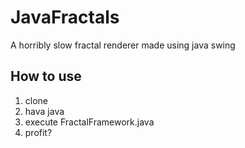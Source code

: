 # JavaFractals
A horribly slow fractal renderer made using java swing
## How to use
1. clone
2. hava java
3. execute FractalFramework.java
4. profit?
